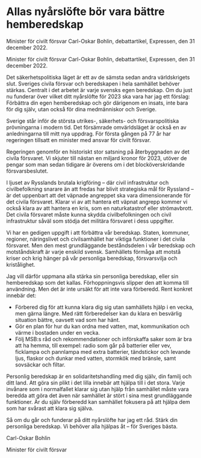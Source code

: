 # Allas nyårslöfte bör vara bättre hemberedskap

Minister för civilt försvar Carl-Oskar Bohlin, debattartikel, Expressen, den 31 december 2022.

Minister för civilt försvar Carl-Oskar Bohlin, debattartikel, Expressen, den 31 december 2022.

Det säkerhetspolitiska läget är ett av de sämsta sedan andra världskrigets slut. Sveriges civila försvar och beredskapen i hela samhället behöver stärkas. Centralt i det arbetet är varje svensks egen beredskap. Om du just nu funderar över vilket ditt nyårslöfte för 2023 ska vara har jag ett förslag: Förbättra din egen hemberedskap och gör därigenom en insats, inte bara för dig själv, utan också för dina medmänniskor och Sverige.

Sverige står inför de största utrikes-, säkerhets- och försvarspolitiska prövningarna i modern tid. Det försämrade omvärldsläget är också en av anledningarna till mitt nya uppdrag. För första gången på 77 år har regeringen tillsatt en minister med ansvar för civilt försvar.

Regeringen genomför en historiskt stor satsning på återbyggnaden av det civila försvaret. Vi skjuter till nästan en miljard kronor för 2023, utöver de pengar som man sedan tidigare är överens om i det blocköverskridande försvarsbeslutet.

I ljuset av Rysslands brutala krigföring – där civil infrastruktur och civilbefolkning snarare än att fredas har blivit strategiska mål för Ryssland – är det uppenbart att det väpnade angreppet ska vara dimensionerande för det civila försvaret. Klarar vi av att hantera ett väpnat angrepp kommer vi också klara av att hantera en kris, som en naturkatastrof eller strömavbrott. Det civila försvaret måste kunna skydda civilbefolkningen och civil infrastruktur såväl som stödja det militära försvaret i dess uppgifter.

Vi har en gedigen uppgift i att förbättra vår beredskap. Staten, kommuner, regioner, näringslivet och civilsamhället har viktiga funktioner i det civila försvaret. Men den mest grundläggande beståndsdelen i vår beredskap och motståndskraft är varje enskild svensk. Samhällets förmåga att motstå kriser och krig hänger på vår personliga beredskap, försvarsvilja och kristålighet.

Jag vill därför uppmana alla stärka sin personliga beredskap, eller sin hemberedskap som det kallas. Förhoppningsvis slipper den att komma till användning. Men det är inte ursäkt för att inte vara förberedd. Rent konkret innebär det:

* Förbered dig för att kunna klara dig sig utan samhällets hjälp i en vecka, men gärna längre. Med rätt förberedelser kan du klara en besvärlig situation bättre, oavsett vad som har hänt.
* Gör en plan för hur du kan ordna med vatten, mat, kommunikation och värme i bostaden under en vecka.
* Följ MSB:s råd och rekommendationer och införskaffa saker som är bra att ha hemma, till exempel: radio som går på batterier eller vev, ficklampa och pannlampa med extra batterier, tändstickor och levande ljus, flaskor och dunkar med vatten, stormkök med bränsle, samt sovsäckar och filtar.

Personlig beredskap är en solidaritetshandling med dig själv, din familj och ditt land. Att göra sin plikt i det lilla innebär att hjälpa till i det stora. Varje invånare som i normalfallet klarar sig utan hjälp från samhället måste vara beredda att göra det även när samhället är stört i sina mest grundläggande funktioner. Är du själv förberedd kan samhället fokusera på att hjälpa dem som har svårast att klara sig själva.

Så om du går och funderar på ditt nyårslöfte har jag ett råd. Stärk din personliga beredskap. Vi behöver alla hjälpas åt – för Sveriges bästa.

Carl-Oskar Bohlin

Minister för civilt försvar
